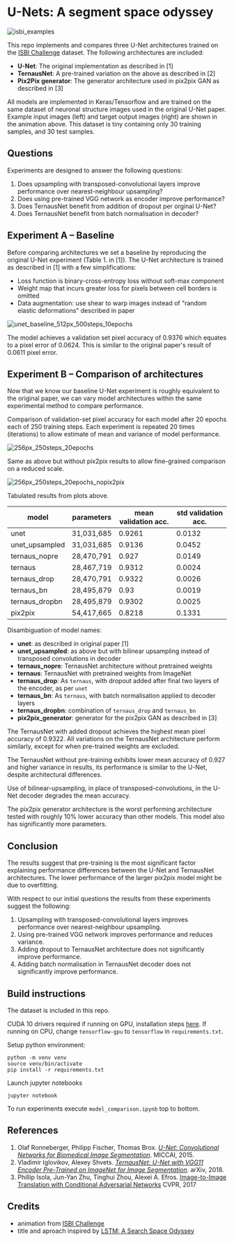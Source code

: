 
# U-Nets: A segment space odyssey

![isbi_examples](./assets/Challenge-ISBI-2012-Animation-Input-Labels.gif)

This repo implements and compares three U-Net architectures trained on the [ISBI Challenge](http://brainiac2.mit.edu/isbi_challenge/) dataset. The following architectures are included:

- **U-Net**: The original implementation as described in [1]
- **TernausNet**: A pre-trained variation on the above as described in [2]
- **Pix2Pix generator**: The generator architecture used in pix2pix GAN as described in [3]

All models are implemented in Keras/Tensorflow and are trained on the same dataset of neuronal structure images used in the original U-Net paper. Example input images (left) and target output images (right) are shown in the animation above. This dataset is tiny containing only 30 training samples, and 30 test samples.

## Questions

Experiments are designed to answer the following questions:

1. Does upsampling with transposed-convolutional layers improve performance over nearest-neighbour upsampling?
1. Does using pre-trained VGG network as encoder improve performance?
1. Does TernausNet benefit from addition of dropout per orginal U-Net?
1. Does TernausNet benefit from batch normalisation in decoder?


## Experiment A – Baseline

Before comparing architectures we set a baseline by reproducing the original U-Net experiment (Table 1. in [1]). The U-Net architecture is trained as described in [1] with a few simplifications:

- Loss function is binary-cross-entropy loss without soft-max component
- Weight map that incurs greater loss for pixels between cell borders is omitted
- Data augmentation: use shear to warp images instead of "random elastic deformations" described in paper

![unet_baseline_512px_500steps_10epochs](./assets/unet_baseline_512px_500steps_10epochs.jpg)

The model achieves a validation set pixel accuracy of 0.9376 which equates to a pixel error of 0.0624. This is similar to the original paper's result of 0.0611 pixel error.

## Experiment B – Comparison of architectures

Now that we know our baseline U-Net experiment is roughly equivalent to the original paper, we can vary model architectures within the same experimental method to compare performance.

Comparison of validation-set pixel accuracy for each model after 20 epochs each of 250 training steps. Each experiment is repeated 20 times (iterations) to allow estimate of mean and variance of model performance.

![256px_250steps_20epochs](./assets/256px_250steps_20epochs.jpg)

Same as above but without pix2pix results to allow fine-grained comparison on a reduced scale.

![256px_250steps_20epochs_nopix2pix](./assets/256px_250steps_20epochs_nopix2pix.jpg)

Tabulated results from plots above.

| model | parameters | mean validation acc. | std validation acc. |
| --- | --- | --- | --- |
| unet             | 31,031,685 | 0.9261 | 0.0132 | 
| unet_upsampled   | 31,031,685 | 0.9136 | 0.0452 |
| ternaus_nopre    | 28,470,791 | 0.927  | 0.0149 |
| ternaus 	       | 28,467,719 | 0.9312 | 0.0024 |
| ternaus_drop 	   | 28,470,791 | 0.9322 | 0.0026 |
| ternaus_bn 	   | 28,495,879 | 0.93   | 0.0019 |
| ternaus_dropbn   | 28,495,879 | 0.9302 | 0.0025 |
| pix2pix 	       | 54,417,665 | 0.8218 | 0.1331 |




Disambiguation of model names:
- **unet**: as described in original paper [1]
- **unet_upsampled**: as above but with bilinear upsampling instead of transposed convolutions in decoder
- **ternaus_nopre**: TernausNet architecture without pretrained weights
- **ternaus**: TernausNet with pretrained weights from ImageNet
- **ternaus_drop**: As `ternaus`, with dropout added after final two layers of the encoder, as per `unet` 
- **ternaus_bn**: As `ternaus`, with batch normalisation applied to decoder layers
- **ternaus_dropbn**: combination of `ternaus_drop` and `ternaus_bn`
- **pix2pix_generator**: generator for the pix2pix GAN as described in [3]

The TernausNet with added dropout achieves the highest mean pixel accuracy of 0.9322. All variations on the TernausNet architecture perform similarly, except for when pre-trained weights are excluded. 

The TernausNet without pre-training exhibits lower mean accuracy of 0.927 and higher variance in results, its performance is similar to the U-Net, despite architectural differences.

Use of bilinear-upsampling, in place of transposed-convolutions, in the U-Net decoder degrades the mean accuracy.

The pix2pix generator architecture is the worst performing architecture tested with roughly 10% lower accuracy than other models. This model also has significantly more parameters.

## Conclusion 

The results suggest that pre-training is the most significant factor explaining performance differences between the U-Net and TernausNet architectures. The lower performance of the larger pix2pix model might be due to overfitting.

With respect to our initial questions the results from these experiments suggest the following:

1. Upsampling with transposed-convolutional layers improves performance over nearest-neighbour upsampling.
1. Using pre-trained VGG network improves performance and reduces variance.
1. Adding dropout to TernausNet architecture does not significantly improve performance.
1. Adding batch normalisation in TernausNet decoder does not significantly improve performance.

## Build instructions

The dataset is included in this repo.

CUDA 10 drivers required if running on GPU, installation steps [here](https://www.tensorflow.org/install/gpu#install_cuda_with_apt). If running on CPU, change `tensorflow-gpu` to `tensorflow` in `requirements.txt`.

Setup python environment:
```
python -m venv venv
source venv/bin/activate
pip install -r requirements.txt
```

Launch jupyter notebooks

```
jupyter notebook
```

To run experiments execute `model_comparison.ipynb` top to bottom.

## References

1. Olaf Ronneberger, Philipp Fischer, Thomas Brox. [*U-Net: Convolutional Networks for Biomedical Image Segmentation*](https://arxiv.org/abs/1505.04597). MICCAI, 2015.
2. Vladimir Iglovikov, Alexey Shvets. [*TernausNet: U-Net with VGG11 Encoder Pre-Trained on ImageNet for Image Segmentation*](https://arxiv.org/abs/1505.04597). arXiv, 2018.
3. Phillip Isola, Jun-Yan Zhu, Tinghui Zhou, Alexei A. Efros. [Image-to-Image Translation with Conditional Adversarial Networks](https://arxiv.org/abs/1611.07004) CVPR, 2017


## Credits

- animation from [ISBI Challenge](http://brainiac2.mit.edu/isbi_challenge/)
- title and aproach inspired by [LSTM: A Search Space Odyssey](https://arxiv.org/abs/1503.04069)